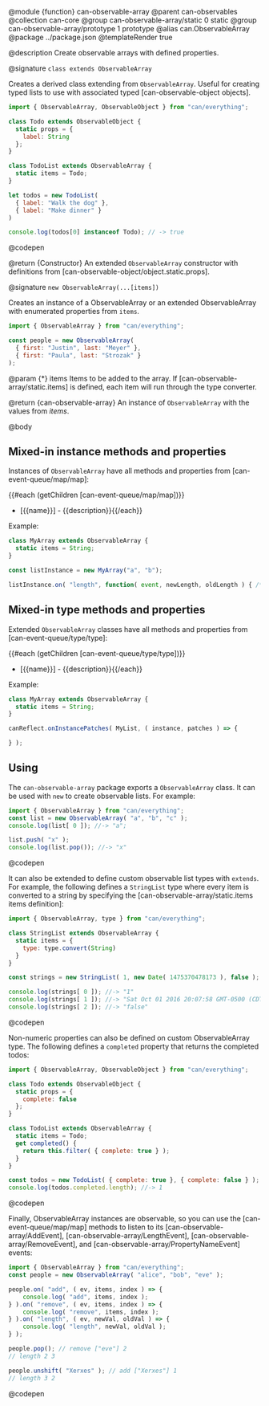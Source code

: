 @module {function} can-observable-array
@parent can-observables
@collection can-core
@group can-observable-array/static 0 static
@group can-observable-array/prototype 1 prototype
@alias can.ObservableArray
@package ../package.json
@templateRender true

@description Create observable arrays with defined properties.

@signature `class extends ObservableArray`

  Creates a derived class extending from `ObservableArray`. Useful for creating typed lists to use with associated typed [can-observable-object objects].

  ```js
  import { ObservableArray, ObservableObject } from "can/everything";

  class Todo extends ObservableObject {
    static props = {
      label: String
    };
  }

  class TodoList extends ObservableArray {
    static items = Todo;
  }

  let todos = new TodoList(
    { label: "Walk the dog" },
    { label: "Make dinner" }
  )

  console.log(todos[0] instanceof Todo); // -> true
  ```
  @codepen

  @return {Constructor} An extended `ObservableArray` constructor with definitions from [can-observable-object/object.static.props].

@signature `new ObservableArray(...[items])`

  Creates an instance of a ObservableArray or an extended ObservableArray with enumerated properties from `items`.

  ```js
  import { ObservableArray } from "can/everything";

  const people = new ObservableArray(
  	{ first: "Justin", last: "Meyer" },
  	{ first: "Paula", last: "Strozak" }
  );
  ```

  @param {*} items Items to be added to the array. If [can-observable-array/static.items] is defined, each item will run through the type converter.

  @return {can-observable-array} An instance of `ObservableArray` with the values from _items_.

@body

## Mixed-in instance methods and properties

Instances of `ObservableArray` have all methods and properties from
[can-event-queue/map/map]:

{{#each (getChildren [can-event-queue/map/map])}}
- [{{name}}] - {{description}}{{/each}}

Example:

```js
class MyArray extends ObservableArray {
  static items = String;
}

const listInstance = new MyArray("a", "b");

listInstance.on( "length", function( event, newLength, oldLength ) { /* ... */ } );
```


## Mixed-in type methods and properties

Extended `ObservableArray` classes have all methods and properties from
[can-event-queue/type/type]:

{{#each (getChildren [can-event-queue/type/type])}}
- [{{name}}] - {{description}}{{/each}}

Example:

```js
class MyArray extends ObservableArray {
  static items = String;
}

canReflect.onInstancePatches( MyList, ( instance, patches ) => {

} );
```

## Using

The `can-observable-array` package exports a `ObservableArray` class.  It can be used
with `new` to create observable lists.  For example:

```js
import { ObservableArray } from "can/everything";
const list = new ObservableArray( "a", "b", "c" );
console.log(list[ 0 ]); //-> "a";

list.push( "x" );
console.log(list.pop()); //-> "x"
```
@codepen

It can also be extended to define custom observable list types with `extends`.  For example, the following defines a `StringList` type where every item is converted to a string by specifying the [can-observable-array/static.items items definition]:

```js
import { ObservableArray, type } from "can/everything";

class StringList extends ObservableArray {
  static items = {
    type: type.convert(String)
  }
}

const strings = new StringList( 1, new Date( 1475370478173 ), false );

console.log(strings[ 0 ]); //-> "1"
console.log(strings[ 1 ]); //-> "Sat Oct 01 2016 20:07:58 GMT-0500 (CDT)"
console.log(strings[ 2 ]); //-> "false"
```
@codepen

Non-numeric properties can also be defined on custom ObservableArray type.  The following
defines a `completed` property that returns the completed todos:

```js
import { ObservableArray, ObservableObject } from "can/everything";

class Todo extends ObservableObject {
  static props = {
    complete: false
  };
}

class TodoList extends ObservableArray {
  static items = Todo;
  get completed() {
    return this.filter( { complete: true } );
  }
}

const todos = new TodoList( { complete: true }, { complete: false } );
console.log(todos.completed.length); //-> 1
```
@codepen

Finally, ObservableArray instances are observable, so you can use the [can-event-queue/map/map]
methods to listen to its [can-observable-array/AddEvent],
[can-observable-array/LengthEvent], [can-observable-array/RemoveEvent],
and [can-observable-array/PropertyNameEvent] events:

```js
import { ObservableArray } from "can/everything";
const people = new ObservableArray( "alice", "bob", "eve" );

people.on( "add", ( ev, items, index ) => {
	console.log( "add", items, index );
} ).on( "remove", ( ev, items, index ) => {
	console.log( "remove", items, index );
} ).on( "length", ( ev, newVal, oldVal ) => {
	console.log( "length", newVal, oldVal );
} );

people.pop(); // remove ["eve"] 2
// length 2 3

people.unshift( "Xerxes" ); // add ["Xerxes"] 1
// length 3 2
```
@codepen
